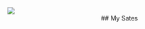 <div>
  <img src="https://i.ibb.co/yd7dM8W/Screenshot-2024-07-01-235504.png"/>
</div>

<div style="text-align: center;">
  ## My Sates
</div>
